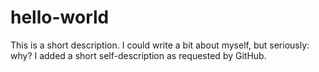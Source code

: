 # hello-world
This is a short description.
I could write a bit about myself, but seriously: why?
I added a short self-description as requested by GitHub.
